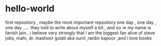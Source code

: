 # hello-world
first repository , maybe the most important repository one day , one day , one day .....
they told to write about myself a bit , and so => my name is fanish jain , i believe very strongly that i am the biggest fan alive of steve jobs, mahi, dr. mashoor gulati aka sunil ,ranbir kapoor ,and i love books
